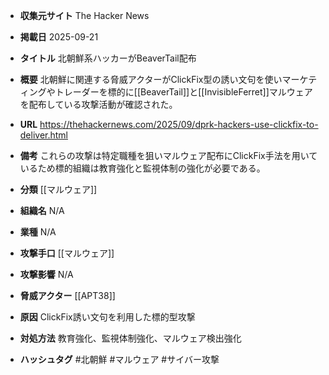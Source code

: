 - **収集元サイト**
The Hacker News

- **掲載日**
2025-09-21

- **タイトル**
北朝鮮系ハッカーがBeaverTail配布

- **概要**
北朝鮮に関連する脅威アクターがClickFix型の誘い文句を使いマーケティングやトレーダーを標的に[[BeaverTail]]と[[InvisibleFerret]]マルウェアを配布している攻撃活動が確認された。

- **URL**
https://thehackernews.com/2025/09/dprk-hackers-use-clickfix-to-deliver.html

- **備考**
これらの攻撃は特定職種を狙いマルウェア配布にClickFix手法を用いているため標的組織は教育強化と監視体制の強化が必要である。

- **分類**
[[マルウェア]]

- **組織名**
N/A

- **業種**
N/A

- **攻撃手口**
[[マルウェア]]

- **攻撃影響**
N/A

- **脅威アクター**
[[APT38]]

- **原因**
ClickFix誘い文句を利用した標的型攻撃

- **対処方法**
教育強化、監視体制強化、マルウェア検出強化

- **ハッシュタグ**
#北朝鮮 #マルウェア #サイバー攻撃
